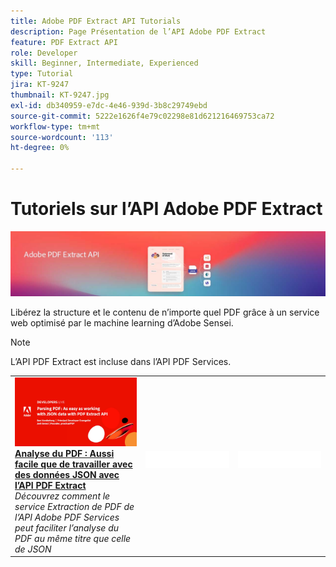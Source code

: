 ```yaml
---
title: Adobe PDF Extract API Tutorials
description: Page Présentation de l’API Adobe PDF Extract
feature: PDF Extract API
role: Developer
skill: Beginner, Intermediate, Experienced
type: Tutorial
jira: KT-9247
thumbnail: KT-9247.jpg
exl-id: db340959-e7dc-4e46-939d-3b8c29749ebd
source-git-commit: 5222e1626f4e79c02298e81d621216469753ca72
workflow-type: tm+mt
source-wordcount: '113'
ht-degree: 0%

---
```


# Tutoriels sur l’API Adobe PDF Extract

![Bannière API intégrée dans le PDF](../assets/pdfextracthero.jpg)

Libérez la structure et le contenu de n’importe quel PDF grâce à un service web optimisé par le machine learning d’Adobe Sensei.

>[!NOTE]
>
>L’API PDF Extract est incluse dans l’API PDF Services.

<table style="table-layout:fixed">
<tr>
 <td>
   <a href="https://experienceleague.adobe.com/docs/adobe-developers-live-events/events/2021/oct2021/parsing-pdf.html">
      <img alt="Analyse du PDF : Aussi facile que de travailler avec des données JSON avec l’API PDF Extract" src="assets/ParsingPDF_1280.png" />
   </a>
    <div>
   <a href="https://experienceleague.adobe.com/docs/adobe-developers-live-events/events/2021/oct2021/parsing-pdf.html"><strong>Analyse du PDF : Aussi facile que de travailler avec des données JSON avec l’API PDF Extract</strong></a>
    </div>
    <em>Découvrez comment le service Extraction de PDF de l’API Adobe PDF Services peut faciliter l’analyse du PDF au même titre que celle de JSON</em>
    <br>
  </td>
  <td>
    <img alt="Espaceur" src="../assets/WhiteBanner_Placeholder.png" />
    <div>
    <br>
  </td>
  <td>
    <img alt="Espaceur" src="../assets/WhiteBanner_Placeholder.png" />
    <div>
    <br>
  </td>
</tr>
</table>
